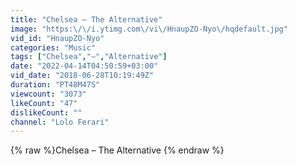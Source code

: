 ```yaml
---
title: "Chelsea ‎– The Alternative"
image: "https:\/\/i.ytimg.com\/vi\/HnaupZO-Nyo\/hqdefault.jpg"
vid_id: "HnaupZO-Nyo"
categories: "Music"
tags: ["Chelsea","‎–","Alternative"]
date: "2022-04-14T04:50:59+03:00"
vid_date: "2018-06-28T10:19:49Z"
duration: "PT48M47S"
viewcount: "3073"
likeCount: "47"
dislikeCount: ""
channel: "Lolo Ferari"
---
```

{% raw %}Chelsea ‎– The Alternative {% endraw %}
